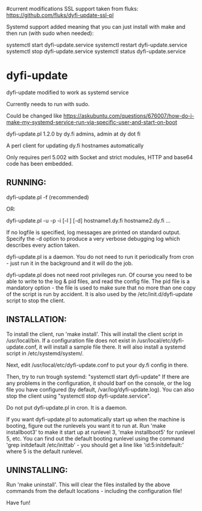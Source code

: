 #current modifications
SSL support taken from fluks: https://github.com/fluks/dyfi-update-ssl-pl

Systemd support added meaning that you can just install with make and then run (with sudo when needed):

systemctl start dyfi-update.service
systemctl restart dyfi-update.service
systemctl stop dyfi-update.service
systemctl status dyfi-update.service

# dyfi-update
dyfi-update modified to work as systemd service

Currently needs to run with sudo.

Could be changed like https://askubuntu.com/questions/676007/how-do-i-make-my-systemd-service-run-via-specific-user-and-start-on-boot


dyfi-update.pl 1.2.0
by dy.fi admins, admin at dy dot fi

A perl client for updating dy.fi hostnames automatically

Only requires perl 5.002 with Socket and strict modules,
HTTP and base64 code has been embedded.

## RUNNING:
	
dyfi-update.pl -f <configfile>     (recommended)

OR:

dyfi-update.pl -u <username> -p <password> -i <pidfile> [-l <logfile>]
    [-d] hostname1.dy.fi hostname2.dy.fi ...


If no logfile is specified, log messages are printed on standard output.
Specify the -d option to produce a very verbose debugging log which
describes every action taken. 

dyfi-update.pl is a daemon. You do not need to run it periodically
from cron - just run it in the background and it will do the job.

dyfi-update.pl does not need root privileges run. Of course you need
to be able to write to the log & pid files, and read the config file.
The pid file is a mandatory option - the file is used to make sure that
no more than one copy of the script is run by accident. It is also
used by the /etc/init.d/dyfi-update script to stop the client.


## INSTALLATION:

To install the client, run 'make install'. This will install the
client script in /usr/local/bin. If a configuration file does not
exist in /usr/local/etc/dyfi-update.conf, it will install a sample
file there. It will also install a systemd script in /etc/systemd/system/.

Next, edit /usr/local/etc/dyfi-update.conf to put your dy.fi config
in there.

Then, try to run trough systemd: "systemctl start dyfi-update"
If there are any problems in the configuration, it should barf on the
console, or the log file you have configured (by default,
/var/log/dyfi-update.log). You can also stop the client using
"systemctl stop dyfi-update.service".

Do not put dyfi-update.pl in cron. It is a daemon.

If you want dyfi-update.pl to automatically start up when the
machine is booting, figure out the runlevels you want it to run at.
Run 'make installboot3' to make it start up at runlevel 3,
'make installboot5' for runlevel 5, etc. You can find out the
default booting runlevel using the command
'grep initdefault /etc/inittab' - you should get a line like
'id:5:initdefault:' where 5 is the default runlevel.


## UNINSTALLING:

  Run 'make uninstall'. This will clear the files installed by the
above commands from the default locations - including the
configuration file!

Have fun!

